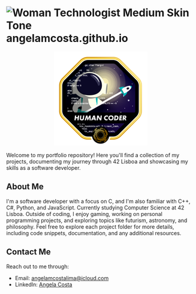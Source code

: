 # <img src="https://raw.githubusercontent.com/Tarikul-Islam-Anik/Animated-Fluent-Emojis/master/Emojis/People%20with%20professions/Woman%20Technologist%20Medium%20Skin%20Tone.png" alt="Woman Technologist Medium Skin Tone" width="35" height="35" /> angelamcosta.github.io

<div align=center>
  
  ![badge](https://raw.githubusercontent.com/angelamcosta/angelamcosta/main/42_badges/common_coree.png)

</div>

Welcome to my portfolio repository! Here you'll find a collection of my projects, documenting my journey through 42 Lisboa and showcasing my skills as a software developer.

## About Me
I'm a software developer with a focus on C, and I'm also familiar with C++, C#, Python, and JavaScript. Currently studying Computer Science at 42 Lisboa.
Outside of coding, I enjoy gaming, working on personal programming projects, and exploring topics like futurism, astronomy, and philosophy.
Feel free to explore each project folder for more details, including code snippets, documentation, and any additional resources.

## Contact Me
Reach out to me through:
- Email: [angelamcostalima@icloud.com](mailto:angelamcostalima@icloud.com)
- LinkedIn: [Angela Costa](https://www.linkedin.com/in/angelamcostalima/)
